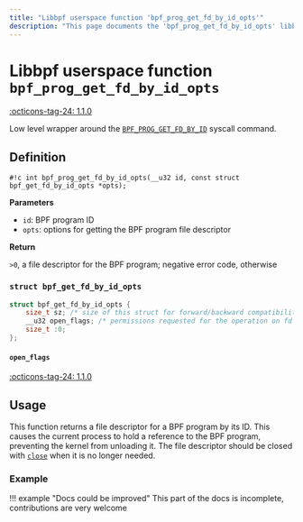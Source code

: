 ```yaml
---
title: "Libbpf userspace function 'bpf_prog_get_fd_by_id_opts'"
description: "This page documents the 'bpf_prog_get_fd_by_id_opts' libbpf userspace function, including its definition, usage, and examples."
---
```

# Libbpf userspace function `bpf_prog_get_fd_by_id_opts`

<!-- [LIBBPF_TAG] -->
[:octicons-tag-24: 1.1.0](https://github.com/libbpf/libbpf/releases/tag/v1.1.0)
<!-- [/LIBBPF_TAG] -->

Low level wrapper around the [`BPF_PROG_GET_FD_BY_ID`](../../../linux/syscall/BPF_PROG_GET_FD_BY_ID.md) syscall command.

## Definition

`#!c int bpf_prog_get_fd_by_id_opts(__u32 id, const struct bpf_get_fd_by_id_opts *opts);`

**Parameters**

- `id`: BPF program ID
- `opts`: options for getting the BPF program file descriptor

**Return**

`>0`, a file descriptor for the BPF program; negative error code, otherwise

### `struct bpf_get_fd_by_id_opts`

```c
struct bpf_get_fd_by_id_opts {
	size_t sz; /* size of this struct for forward/backward compatibility */
	__u32 open_flags; /* permissions requested for the operation on fd */
	size_t :0;
};
```

#### `open_flags`

[:octicons-tag-24: 1.1.0](https://github.com/libbpf/libbpf/commit/a719cae6aaa3bd40b553329a936f8783510f9d71)

## Usage

This function returns a file descriptor for a BPF program by its ID. This causes the current process to hold a reference to the BPF program, preventing the kernel from unloading it. The file descriptor should be closed with [`close`](https://man7.org/linux/man-pages/man2/close.2.html) when it is no longer needed.

### Example

!!! example "Docs could be improved"
    This part of the docs is incomplete, contributions are very welcome
